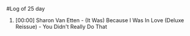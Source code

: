 #Log of 25 day

1. [00:00] Sharon Van Etten - (It Was) Because I Was In Love (Deluxe Reissue) - You Didn't Really Do That
